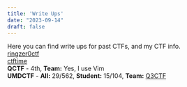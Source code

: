 ```yaml
--- 
title: 'Write Ups'
date: "2023-09-14"
draft: false
---
```

Here you can find write ups for past CTFs, and my CTF info.\
[ringzer0ctf](https://ringzer0ctf.com/profile/48889/nikolazupancic)\
[ctftime](https://ctftime.org/user/175015)\
**QCTF** - 4th, **Team:** Yes, I use Vim\
**UMDCTF** - **All:** 29/562, **Student:** 15/104, **Team:** [Q3CTF](https://ctftime.org/team/300287)

